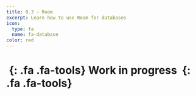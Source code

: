 ```yaml
---
title: 0.3 - Room
excerpt: Learn how to use Room for databases
icon:
  type: fa
  name: fa-database
color: red
---
```


# *&nbsp;*{: .fa .fa-tools} Work in progress *&nbsp;*{: .fa .fa-tools}